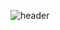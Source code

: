 ![header](https://capsule-render.vercel.app/api?type=waving&color=013ADF&text=Welcome%20to%20My%20GitHub!&fontColor=FFBF00%20&animation=twinkling&fontSize=35&fontAlignY=40&fontAlign=70&height=250)
